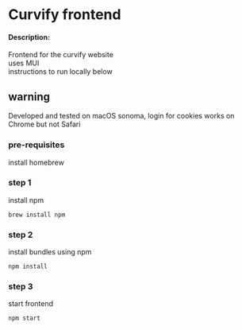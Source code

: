 # Curvify frontend


#### Description:
Frontend for the curvify website  
uses MUI  
instructions to run locally below  

## warning 
Developed and tested on macOS sonoma, login for cookies works on Chrome but not Safari  

### pre-requisites
install homebrew  

### step 1  
install npm 

```
brew install npm
```

### step 2  
install bundles using npm

```
npm install
```

### step 3
start frontend

```
npm start
```
